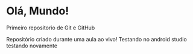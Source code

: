 # Olá, Mundo!
 Primeiro repositorio de Git e GitHub

 Repositório criado durante uma aula ao vivo!
 Testando no android studio
testando novamente
